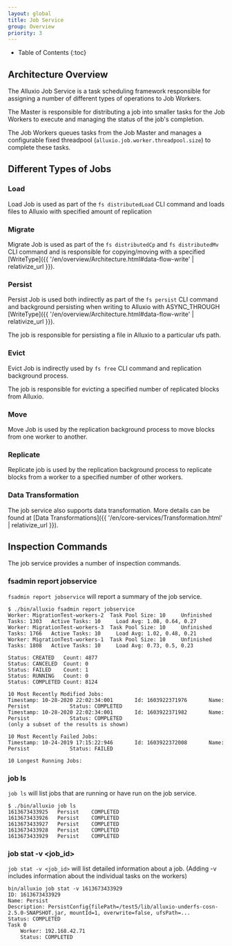 ```yaml
---
layout: global
title: Job Service
group: Overview
priority: 3
---
```


* Table of Contents
{:toc}

## Architecture Overview

The Alluxio Job Service is a task scheduling framework responsible for assigning a
number of different types of operations to Job Workers. 

The Master is responsible for distributing a job into smaller tasks for the Job Workers
to execute and managing the status of the job's completion.

The Job Workers queues tasks from the Job Master and manages a configurable fixed threadpool 
(`alluxio.job.worker.threadpool.size`) to complete these tasks.

## Different Types of Jobs

### Load

Load Job is used as part of the `fs distributedLoad` CLI command and loads files to Alluxio 
with specified amount of replication

### Migrate

Migrate Job is used as part of the `fs distributedCp` and `fs distributedMv` CLI command and is responsible
for copying/moving with a specified [WriteType]({{ '/en/overview/Architecture.html#data-flow-write' | relativize_url }}). 

### Persist

Persist Job is used both indirectly as part of the `fs persist` CLI command and background 
persisting when writing to Alluxio with ASYNC_THROUGH 
[WriteType]({{ '/en/overview/Architecture.html#data-flow-write' | relativize_url }}).

The job is responsible for persisting a file in Alluxio to a particular ufs path. 

### Evict

Evict Job is indirectly used by `fs free` CLI command and replication background process.

The job is responsible for evicting a specified number of replicated blocks from Alluxio.

### Move

Move Job is used by the replication background process to move blocks from one worker to another.

### Replicate

Replicate job is used by the replication background process to replicate blocks from a worker 
to a specified number of other workers.

### Data Transformation

The job service also supports data transformation. More details can be found at 
[Data Transformations]({{ '/en/core-services/Transformation.html' | relativize_url }}).

## Inspection Commands

The job service provides a number of inspection commands.

### fsadmin report jobservice

`fsadmin report jobservice` will report a summary of the job service.

```console
$ ./bin/alluxio fsadmin report jobservice
Worker: MigrationTest-workers-2  Task Pool Size: 10     Unfinished Tasks: 1303   Active Tasks: 10     Load Avg: 1.08, 0.64, 0.27
Worker: MigrationTest-workers-3  Task Pool Size: 10     Unfinished Tasks: 1766   Active Tasks: 10     Load Avg: 1.02, 0.48, 0.21
Worker: MigrationTest-workers-1  Task Pool Size: 10     Unfinished Tasks: 1808   Active Tasks: 10     Load Avg: 0.73, 0.5, 0.23

Status: CREATED   Count: 4877
Status: CANCELED  Count: 0
Status: FAILED    Count: 1
Status: RUNNING   Count: 0
Status: COMPLETED Count: 8124

10 Most Recently Modified Jobs:
Timestamp: 10-28-2020 22:02:34:001       Id: 1603922371976       Name: Persist             Status: COMPLETED
Timestamp: 10-28-2020 22:02:34:001       Id: 1603922371982       Name: Persist             Status: COMPLETED
(only a subset of the results is shown)

10 Most Recently Failed Jobs:
Timestamp: 10-24-2019 17:15:22:946       Id: 1603922372008       Name: Persist             Status: FAILED

10 Longest Running Jobs:
```

### job ls

`job ls` will list jobs that are running or have run on the job service.

```console
$ ./bin/alluxio job ls
1613673433925   Persist    COMPLETED
1613673433926   Persist    COMPLETED
1613673433927   Persist    COMPLETED
1613673433928   Persist    COMPLETED
1613673433929   Persist    COMPLETED
```

### job stat -v <job_id> 

`job stat -v <job_id>` will list detailed information about a job. 
(Adding -v includes information about the individual tasks on the workers)

```console
bin/alluxio job stat -v 1613673433929
ID: 1613673433929
Name: Persist
Description: PersistConfig{filePath=/test5/lib/alluxio-underfs-cosn-2.5.0-SNAPSHOT.jar, mountId=1, overwrite=false, ufsPath=...
Status: COMPLETED
Task 0
	Worker: 192.168.42.71
	Status: COMPLETED
```
